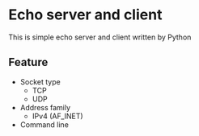 # Echo server and client
This is simple echo server and client written by Python

## Feature
- Socket type
    - TCP
    - UDP
- Address family
    - IPv4 (AF_INET)
- Command line